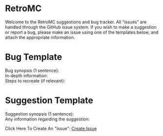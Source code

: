 # RetroMC
Welcome to the RetroMC suggestions and bug tracker. All “issues” are handled through the GitHub issue system. If you wish to make a suggestion or report a bug, please make an issue using one of the templates below, and attach the appropriate information.

# Bug Template

Bug synopsis (1 sentence):  
In-depth information:  
Steps to recreate (if relevant):  

# Suggestion Template

Suggestion synopsis (1 sentence):  
Any information regarding the suggestion:  


Click Here To Create An "Issue": [Create Issue](https://github.com/RhysB/RetroMC/issues/new)
